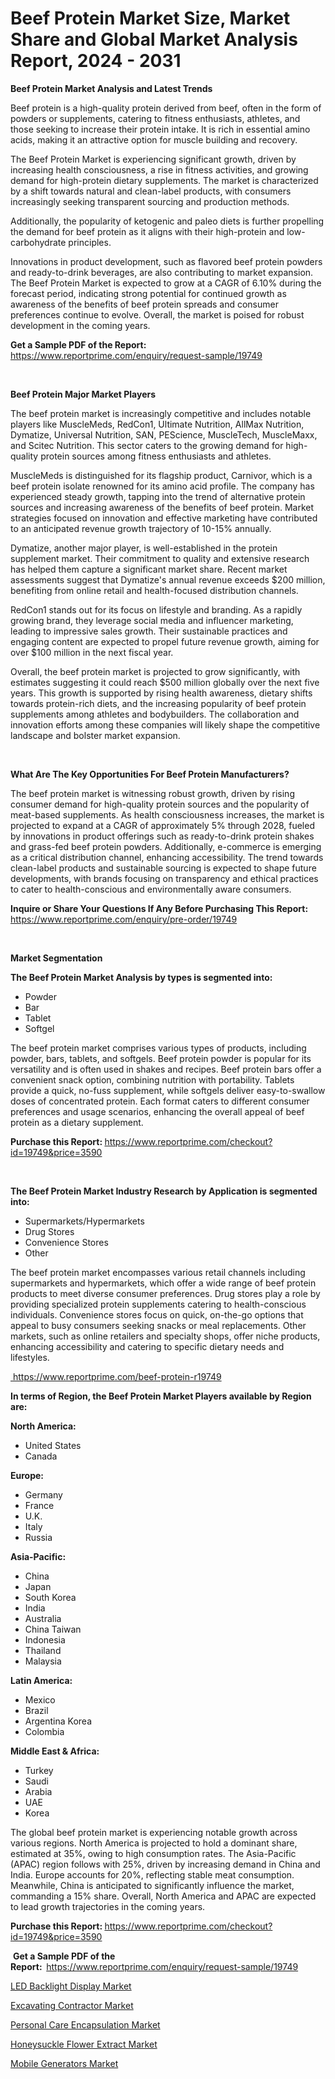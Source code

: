 <p><h1>Beef Protein Market Size, Market Share and Global Market Analysis Report, 2024 - 2031</h1></p><p><strong>Beef Protein Market Analysis and Latest Trends</strong></p>
<p><p>Beef protein is a high-quality protein derived from beef, often in the form of powders or supplements, catering to fitness enthusiasts, athletes, and those seeking to increase their protein intake. It is rich in essential amino acids, making it an attractive option for muscle building and recovery.</p><p>The Beef Protein Market is experiencing significant growth, driven by increasing health consciousness, a rise in fitness activities, and growing demand for high-protein dietary supplements. The market is characterized by a shift towards natural and clean-label products, with consumers increasingly seeking transparent sourcing and production methods. </p><p>Additionally, the popularity of ketogenic and paleo diets is further propelling the demand for beef protein as it aligns with their high-protein and low-carbohydrate principles. </p><p>Innovations in product development, such as flavored beef protein powders and ready-to-drink beverages, are also contributing to market expansion. The Beef Protein Market is expected to grow at a CAGR of 6.10% during the forecast period, indicating strong potential for continued growth as awareness of the benefits of beef protein spreads and consumer preferences continue to evolve. Overall, the market is poised for robust development in the coming years.</p></p>
<p><strong>Get a Sample PDF of the Report:&nbsp;</strong> <a href="https://www.reportprime.com/enquiry/request-sample/19749?utm_campaign=1140&utm_medium=2&utm_source=Github&utm_content=ia&utm_term=02122024&utm_id=beef-protein">https://www.reportprime.com/enquiry/request-sample/19749</a></p>
<p>&nbsp;</p>
<p><strong>Beef Protein Major Market Players</strong></p>
<p><p>The beef protein market is increasingly competitive and includes notable players like MuscleMeds, RedCon1, Ultimate Nutrition, AllMax Nutrition, Dymatize, Universal Nutrition, SAN, PEScience, MuscleTech, MuscleMaxx, and Scitec Nutrition. This sector caters to the growing demand for high-quality protein sources among fitness enthusiasts and athletes.</p><p>MuscleMeds is distinguished for its flagship product, Carnivor, which is a beef protein isolate renowned for its amino acid profile. The company has experienced steady growth, tapping into the trend of alternative protein sources and increasing awareness of the benefits of beef protein. Market strategies focused on innovation and effective marketing have contributed to an anticipated revenue growth trajectory of 10-15% annually.</p><p>Dymatize, another major player, is well-established in the protein supplement market. Their commitment to quality and extensive research has helped them capture a significant market share. Recent market assessments suggest that Dymatize's annual revenue exceeds $200 million, benefiting from online retail and health-focused distribution channels.</p><p>RedCon1 stands out for its focus on lifestyle and branding. As a rapidly growing brand, they leverage social media and influencer marketing, leading to impressive sales growth. Their sustainable practices and engaging content are expected to propel future revenue growth, aiming for over $100 million in the next fiscal year.</p><p>Overall, the beef protein market is projected to grow significantly, with estimates suggesting it could reach $500 million globally over the next five years. This growth is supported by rising health awareness, dietary shifts towards protein-rich diets, and the increasing popularity of beef protein supplements among athletes and bodybuilders. The collaboration and innovation efforts among these companies will likely shape the competitive landscape and bolster market expansion.</p></p>
<p>&nbsp;</p>
<p><strong>What Are The Key Opportunities For Beef Protein Manufacturers?</strong></p>
<p><p>The beef protein market is witnessing robust growth, driven by rising consumer demand for high-quality protein sources and the popularity of meat-based supplements. As health consciousness increases, the market is projected to expand at a CAGR of approximately 5% through 2028, fueled by innovations in product offerings such as ready-to-drink protein shakes and grass-fed beef protein powders. Additionally, e-commerce is emerging as a critical distribution channel, enhancing accessibility. The trend towards clean-label products and sustainable sourcing is expected to shape future developments, with brands focusing on transparency and ethical practices to cater to health-conscious and environmentally aware consumers.</p></p>
<p><strong>Inquire or Share Your Questions If Any Before Purchasing This Report:</strong> <a href="https://www.reportprime.com/enquiry/pre-order/19749?utm_campaign=1140&utm_medium=2&utm_source=Github&utm_content=ia&utm_term=02122024&utm_id=beef-protein">https://www.reportprime.com/enquiry/pre-order/19749</a></p>
<p>&nbsp;</p>
<p><strong>Market Segmentation</strong></p>
<p><strong>The Beef Protein Market Analysis by types is segmented into:</strong></p>
<p><ul><li>Powder</li><li>Bar</li><li>Tablet</li><li>Softgel</li></ul></p>
<p><p>The beef protein market comprises various types of products, including powder, bars, tablets, and softgels. Beef protein powder is popular for its versatility and is often used in shakes and recipes. Beef protein bars offer a convenient snack option, combining nutrition with portability. Tablets provide a quick, no-fuss supplement, while softgels deliver easy-to-swallow doses of concentrated protein. Each format caters to different consumer preferences and usage scenarios, enhancing the overall appeal of beef protein as a dietary supplement.</p></p>
<p><strong>Purchase this Report:&nbsp;</strong><a href="https://www.reportprime.com/checkout?id=19749&price=3590&utm_campaign=1140&utm_medium=2&utm_source=Github&utm_content=ia&utm_term=02122024&utm_id=beef-protein">https://www.reportprime.com/checkout?id=19749&price=3590</a></p>
<p>&nbsp;</p>
<p><strong>The Beef Protein Market Industry Research by Application is segmented into:</strong></p>
<p><ul><li>Supermarkets/Hypermarkets</li><li>Drug Stores</li><li>Convenience Stores</li><li>Other</li></ul></p>
<p><p>The beef protein market encompasses various retail channels including supermarkets and hypermarkets, which offer a wide range of beef protein products to meet diverse consumer preferences. Drug stores play a role by providing specialized protein supplements catering to health-conscious individuals. Convenience stores focus on quick, on-the-go options that appeal to busy consumers seeking snacks or meal replacements. Other markets, such as online retailers and specialty shops, offer niche products, enhancing accessibility and catering to specific dietary needs and lifestyles.</p></p>
<p><a href="https://www.reportprime.com/beef-protein-r19749?utm_campaign=1140&utm_medium=2&utm_source=Github&utm_content=ia&utm_term=02122024&utm_id=beef-protein">&nbsp;https://www.reportprime.com/beef-protein-r19749</a></p>
<p><strong>In terms of Region, the Beef Protein Market Players available by Region are:</strong></p>
<p>
    <p> <strong> North America: </strong>
        <ul>
            <li>United States</li>
            <li>Canada</li>
        </ul>
        </p> 
    <p> <strong> Europe: </strong>
        <ul>
            <li>Germany</li>
            <li>France</li>
            <li>U.K.</li>
            <li>Italy</li>
            <li>Russia</li>
        </ul>
        </p> 
    <p> <strong> Asia-Pacific: </strong>
        <ul>
            <li>China</li>
            <li>Japan</li>
            <li>South Korea</li>
            <li>India</li>
            <li>Australia</li>
            <li>China Taiwan</li>
            <li>Indonesia</li>
            <li>Thailand</li>
            <li>Malaysia</li>
        </ul>
        </p> 
    <p> <strong> Latin America: </strong>
        <ul>
            <li>Mexico</li>
            <li>Brazil</li>
            <li>Argentina Korea</li>
            <li>Colombia</li>
        </ul>
        </p> 
    <p> <strong> Middle East & Africa: </strong>
        <ul>
            <li>Turkey</li>
            <li>Saudi</li>
            <li>Arabia</li>
            <li>UAE</li>
            <li>Korea</li>
        </ul>
    </p>
    </p>
<p><p>The global beef protein market is experiencing notable growth across various regions. North America is projected to hold a dominant share, estimated at 35%, owing to high consumption rates. The Asia-Pacific (APAC) region follows with 25%, driven by increasing demand in China and India. Europe accounts for 20%, reflecting stable meat consumption. Meanwhile, China is anticipated to significantly influence the market, commanding a 15% share. Overall, North America and APAC are expected to lead growth trajectories in the coming years.</p></p>
<p><strong>Purchase this Report: </strong><a href="https://www.reportprime.com/checkout?id=19749&price=3590&utm_campaign=1140&utm_medium=2&utm_source=Github&utm_content=ia&utm_term=02122024&utm_id=beef-protein">https://www.reportprime.com/checkout?id=19749&price=3590</a></p>
<p>&nbsp;<strong>Get a Sample PDF of the Report:&nbsp;&nbsp;</strong><a href="https://www.reportprime.com/enquiry/request-sample/19749?utm_campaign=1140&utm_medium=2&utm_source=Github&utm_content=ia&utm_term=02122024&utm_id=beef-protein">https://www.reportprime.com/enquiry/request-sample/19749</a></p>
<p><strong></strong></p>
<p><p><a href="https://www.linkedin.com/pulse/led-backlight-display-market-global-regional-analysis-focus-v752f?utm_campaign=1140&utm_medium=2&utm_source=Github&utm_content=ia&utm_term=02122024&utm_id=beef-protein">LED Backlight Display Market</a></p><p><a href="https://issuu.com/reportprime-2/docs/excavating-contractor-market-size-2030.pptx?utm_campaign=1140&utm_medium=2&utm_source=Github&utm_content=ia&utm_term=02122024&utm_id=beef-protein">Excavating Contractor Market</a></p><p><a href="https://issuu.com/reportprime-2/docs/personal-care-encapsulation-market-size-2030.pptx?utm_campaign=1140&utm_medium=2&utm_source=Github&utm_content=ia&utm_term=02122024&utm_id=beef-protein">Personal Care Encapsulation Market</a></p><p><a href="https://github.com/AKSHATREPORTPRIME/Market-Research-Report-List-6/blob/main/honeysuckle-flower-extract-market.md?utm_campaign=1140&utm_medium=2&utm_source=Github&utm_content=ia&utm_term=02122024&utm_id=beef-protein">Honeysuckle Flower Extract Market</a></p><p><a href="https://www.linkedin.com/pulse/comprehensive-market-analysis-mobile-generators-projected-growth-st4tf?utm_campaign=1140&utm_medium=2&utm_source=Github&utm_content=ia&utm_term=02122024&utm_id=beef-protein">Mobile Generators Market</a></p></p>